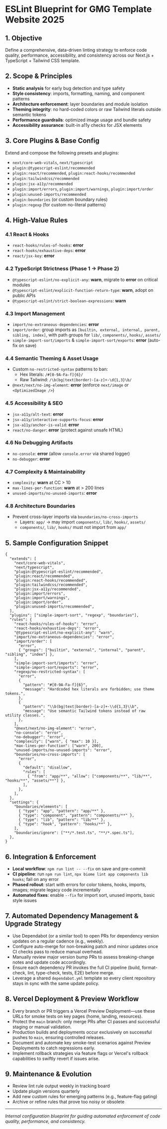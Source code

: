 # ESLint Blueprint for GMG Template Website 2025

## 1. Objective

Define a comprehensive, data-driven linting strategy to enforce code quality, performance, accessibility, and consistency across our Next.js + TypeScript + Tailwind CSS template.

## 2. Scope & Principles

- **Static analysis** for early bug detection and type safety
- **Style consistency**: imports, formatting, naming, and component patterns
- **Architecture enforcement**: layer boundaries and module isolation
- **Theming integrity**: no hard-coded colors or raw Tailwind literals outside semantic tokens
- **Performance guardrails**: optimized image usage and bundle safety
- **Accessibility assurance**: built-in a11y checks for JSX elements

## 3. Core Plugins & Base Config

Extend and compose the following presets and plugins:

- `next/core-web-vitals`, `next/typescript`
- `plugin:@typescript-eslint/recommended`
- `plugin:react/recommended`, `plugin:react-hooks/recommended`
- `plugin:tailwindcss/recommended`
- `plugin:jsx-a11y/recommended`
- `plugin:import/errors`, `plugin:import/warnings`, `plugin:import/order`
- `plugin:unused-imports/recommended`
- `plugin:boundaries` (or custom boundary rules)
- `plugin:regexp` (for custom no-literal patterns)

## 4. High-Value Rules

### 4.1 React & Hooks

- `react-hooks/rules-of-hooks`: **error**
- `react-hooks/exhaustive-deps`: **error**
- `react/jsx-key`: **error**

### 4.2 TypeScript Strictness (Phase 1 → Phase 2)

- `@typescript-eslint/no-explicit-any`: **warn**, migrate to **error** on critical modules
- `@typescript-eslint/explicit-function-return-type`: **warn**, adopt on public APIs
- `@typescript-eslint/strict-boolean-expressions`: **warn**

### 4.3 Import Management

- `import/no-extraneous-dependencies`: **error**
- `import/order`: group imports as `[builtin, external, internal, parent, sibling, index]`, with path groups for `lib/`, `components/`, `hooks/`, `assets/`
- `simple-import-sort/imports` & `simple-import-sort/exports`: **error** (auto-fix on save)

### 4.4 Semantic Theming & Asset Usage

- Custom `no-restricted-syntax` patterns to ban:
  - Hex literals: `/#[0-9A-Fa-f]{6}/`
  - Raw Tailwind: `/\b(bg|text|border)-[a-z]+-\d{1,3}\b/`
- `@next/next/no-img-element`: **error** (enforce `next/image` or `<OptimizedImage />`)

### 4.5 Accessibility & SEO

- `jsx-a11y/alt-text`: **error**
- `jsx-a11y/interactive-supports-focus`: **error**
- `jsx-a11y/anchor-is-valid`: **error**
- `react/no-danger`: **error** (protect against unsafe HTML)

### 4.6 No Debugging Artifacts

- `no-console`: **error** (allow `console.error` via shared logger)
- `no-debugger`: **error**

### 4.7 Complexity & Maintainability

- `complexity`: **warn** at CC > 10
- `max-lines-per-function`: **warn** at > 200 lines
- `unused-imports/no-unused-imports`: **error**

### 4.8 Architecture Boundaries

- Prevent cross-layer imports via `boundaries/no-cross-imports`
  - Layers: `app/` → may import `components/`, `lib/`, `hooks/`, `assets/`
  - `components/`, `lib/`, `hooks/` must not import from `app/`

## 5. Sample Configuration Snippet

```jsonc
{
  "extends": [
    "next/core-web-vitals",
    "next/typescript",
    "plugin:@typescript-eslint/recommended",
    "plugin:react/recommended",
    "plugin:react-hooks/recommended",
    "plugin:tailwindcss/recommended",
    "plugin:jsx-a11y/recommended",
    "plugin:import/errors",
    "plugin:import/warnings",
    "plugin:import/order",
    "plugin:unused-imports/recommended",
  ],
  "plugins": ["simple-import-sort", "regexp", "boundaries"],
  "rules": {
    "react-hooks/rules-of-hooks": "error",
    "react-hooks/exhaustive-deps": "error",
    "@typescript-eslint/no-explicit-any": "warn",
    "import/no-extraneous-dependencies": "error",
    "import/order": [
      "error",
      { "groups": ["builtin", "external", "internal", "parent", "sibling", "index"] },
    ],
    "simple-import-sort/imports": "error",
    "simple-import-sort/exports": "error",
    "regexp/no-restricted-syntax": [
      "error",
      {
        "pattern": "#[0-9A-Fa-f]{6}",
        "message": "Hardcoded hex literals are forbidden; use theme tokens.",
      },
      {
        "pattern": "\\b(bg|text|border)-[a-z]+-\\d{1,3}\\b",
        "message": "Use semantic Tailwind tokens instead of raw utility classes.",
      },
    ],
    "@next/next/no-img-element": "error",
    "no-console": "error",
    "no-debugger": "error",
    "complexity": ["warn", { "max": 10 }],
    "max-lines-per-function": ["warn", 200],
    "unused-imports/no-unused-imports": "error",
    "boundaries/no-cross-imports": [
      "error",
      {
        "default": "disallow",
        "rules": [
          { "from": "app/**", "allow": ["components/**", "lib/**", "hooks/**", "assets/**"] },
        ],
      },
    ],
  },
  "settings": {
    "boundaries/elements": [
      { "type": "app", "pattern": "app/**" },
      { "type": "component", "pattern": "components/**" },
      { "type": "lib", "pattern": "lib/**" },
      { "type": "hook", "pattern": "hooks/**" },
    ],
    "boundaries/ignore": ["**/*.test.ts", "**/*.spec.ts"],
  },
}
```

## 6. Integration & Enforcement

- **Local workflow**: `npm run lint -- --fix` on save and pre-commit
- **CI pipeline**: run `npm run lint`, `npx biome lint app components lib hooks`; fail on any error
- **Phased rollout**: start with errors for color tokens, hooks, imports, images; migrate legacy code incrementally
- **Automated fixes**: enable `--fix` for import sort, unused imports, basic style issues

## 7. Automated Dependency Management & Upgrade Strategy

- Use Dependabot (or a similar tool) to open PRs for dependency version updates on a regular cadence (e.g., weekly).
- Configure auto-merge for non-breaking patch and minor updates once CI checks pass to reduce manual overhead.
- Manually review major version bump PRs to assess breaking-change notes and update code accordingly.
- Ensure each dependency PR invokes the full CI pipeline (build, format-check, lint, type-check, tests, E2E) before merge.
- Leverage a shared `dependabot.yml` template so every client repository stays in sync with the same update policy.

## 8. Vercel Deployment & Preview Workflow

- Every branch or PR triggers a Vercel Preview Deployment—use these URLs for smoke tests on key pages (home, landing, resources).
- Protect the `main` branch: only merge PRs after CI passes and successful staging or manual validation.
- Production builds and deployments occur exclusively on successful pushes to `main`, ensuring controlled releases.
- Document and automate key smoke-test scenarios against Preview Deployments to catch regressions early.
- Implement rollback strategies via feature flags or Vercel's rollback capabilities to swiftly revert if issues arise.

## 9. Maintenance & Evolution

- Review lint rule output weekly in tracking board
- Update plugin versions quarterly
- Add new custom rules for emerging patterns (e.g., feature-flag gating)
- Archive or refine rules that prove too noisy or obsolete

---

_Internal configuration blueprint for guiding automated enforcement of code quality, performance, and consistency._
